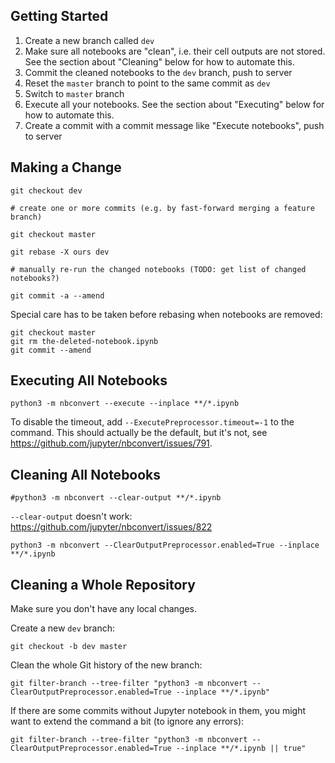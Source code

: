 Getting Started
---------------

1. Create a new branch called `dev`
1. Make sure all notebooks are "clean", i.e. their cell outputs are not stored.
   See the section about "Cleaning" below for how to automate this.
1. Commit the cleaned notebooks to the `dev` branch, push to server
1. Reset the `master` branch to point to the same commit as `dev`
1. Switch to `master` branch
1. Execute all your notebooks.  See the section about "Executing" below for how to
   automate this.
1. Create a commit with a commit message like "Execute notebooks", push to server

Making a Change
---------------

    git checkout dev

    # create one or more commits (e.g. by fast-forward merging a feature branch)

    git checkout master

    git rebase -X ours dev

    # manually re-run the changed notebooks (TODO: get list of changed notebooks?)

    git commit -a --amend

Special care has to be taken before rebasing when notebooks are removed:

    git checkout master
    git rm the-deleted-notebook.ipynb
    git commit --amend


Executing All Notebooks
-----------------------

    python3 -m nbconvert --execute --inplace **/*.ipynb

To disable the timeout, add `--ExecutePreprocessor.timeout=-1` to the command.
This should actually be the default, but it's not,
see https://github.com/jupyter/nbconvert/issues/791.

Cleaning All Notebooks
----------------------

    #python3 -m nbconvert --clear-output **/*.ipynb

`--clear-output` doesn't work: https://github.com/jupyter/nbconvert/issues/822

    python3 -m nbconvert --ClearOutputPreprocessor.enabled=True --inplace **/*.ipynb

Cleaning a Whole Repository
---------------------------

Make sure you don't have any local changes.

Create a new `dev` branch:

    git checkout -b dev master

Clean the whole Git history of the new branch:

    git filter-branch --tree-filter "python3 -m nbconvert --ClearOutputPreprocessor.enabled=True --inplace **/*.ipynb"

If there are some commits without Jupyter notebook in them, you might want to
extend the command a bit (to ignore any errors):

    git filter-branch --tree-filter "python3 -m nbconvert --ClearOutputPreprocessor.enabled=True --inplace **/*.ipynb || true"
